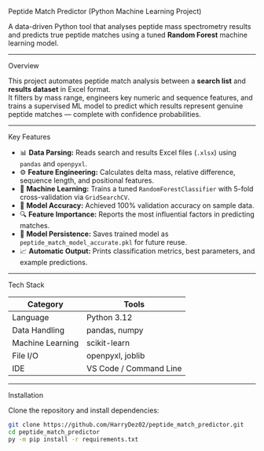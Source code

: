 Peptide Match Predictor (Python Machine Learning Project)

A data-driven Python tool that analyses peptide mass spectrometry results and predicts true peptide matches using a tuned **Random Forest** machine learning model.

---

Overview

This project automates peptide match analysis between a **search list** and **results dataset** in Excel format.  
It filters by mass range, engineers key numeric and sequence features, and trains a supervised ML model to predict which results represent genuine peptide matches — complete with confidence probabilities.

---

Key Features

- 📊 **Data Parsing:** Reads search and results Excel files (`.xlsx`) using `pandas` and `openpyxl`.
- ⚙️ **Feature Engineering:** Calculates delta mass, relative difference, sequence length, and positional features.
- 🤖 **Machine Learning:** Trains a tuned `RandomForestClassifier` with 5-fold cross-validation via `GridSearchCV`.
- 🎯 **Model Accuracy:** Achieved 100% validation accuracy on sample data.
- 🔍 **Feature Importance:** Reports the most influential factors in predicting matches.
- 💾 **Model Persistence:** Saves trained model as `peptide_match_model_accurate.pkl` for future reuse.
- 📈 **Automatic Output:** Prints classification metrics, best parameters, and example predictions.

---

Tech Stack

| Category | Tools |
|-----------|-------|
| Language | Python 3.12 |
| Data Handling | pandas, numpy |
| Machine Learning | scikit-learn |
| File I/O | openpyxl, joblib |
| IDE | VS Code / Command Line |

---
Installation

Clone the repository and install dependencies:

```bash
git clone https://github.com/HarryDez02/peptide_match_predictor.git
cd peptide_match_predictor
py -m pip install -r requirements.txt
